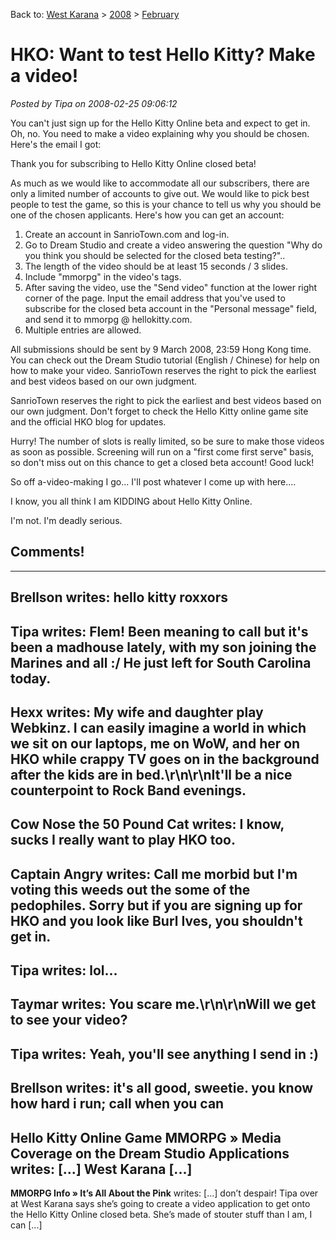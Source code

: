 Back to: [West Karana](/posts/westkarana.md) > [2008](/posts/2008/westkarana.md) > [February](./westkarana.md)
# HKO: Want to test Hello Kitty? Make a video!

*Posted by Tipa on 2008-02-25 09:06:12*

You can't just sign up for the Hello Kitty Online beta and expect to get in. Oh, no. You need to make a video explaining why you should be chosen. Here's the email I got:



> 
Thank you for subscribing to Hello Kitty Online closed beta!

As much as we would like to accommodate all our subscribers, there are only a limited number of accounts to give out. We would like to pick best people to test the game, so this is your chance to tell us why you should be one of the chosen applicants. Here's how you can get an account:

 1. Create an account in SanrioTown.com and log-in.
 2. Go to Dream Studio and create a video answering the question "Why do you think you should be selected for the closed beta testing?"..
 3. The length of the video should be at least 15 seconds / 3 slides.
 4. Include "mmorpg" in the video's tags.
 5. After saving the video, use the "Send video" function at the lower right corner of the page. Input the email address that you've used to subscribe for the closed beta account in the "Personal message" field, and send it to mmorpg @ hellokitty.com.
 6. Multiple entries are allowed.

All submissions should be sent by 9 March 2008, 23:59 Hong Kong time. You can check out the Dream Studio tutorial (English / Chinese) for help on how to make your video. SanrioTown reserves the right to pick the earliest and best videos based on our own judgment.

SanrioTown reserves the right to pick the earliest and best videos based on our own judgment. Don't forget to check the Hello Kitty online game site and the official HKO blog for updates.

Hurry! The number of slots is really limited, so be sure to make those videos as soon as possible. Screening will run on a "first come first serve" basis, so don't miss out on this chance to get a closed beta account! Good luck!



So off a-video-making I go... I'll post whatever I come up with here....

I know, you all think I am KIDDING about Hello Kitty Online.

I'm not. I'm deadly serious.

## Comments!
---
**Brellson** writes: hello kitty roxxors
---
**Tipa** writes: Flem! Been meaning to call but it's been a madhouse lately, with my son joining the Marines and all :/ He just left for South Carolina today.
---
**Hexx** writes: My wife and daughter play Webkinz. I can easily imagine a world in which we sit on our laptops, me on WoW, and her on HKO while crappy TV goes on in the background after the kids are in bed.\r\n\r\nIt'll be a nice counterpoint to Rock Band evenings.
---
**Cow Nose the 50 Pound Cat** writes: I know, sucks I really want to play HKO too.
---
**Captain Angry** writes: Call me morbid but I'm voting this weeds out the some of the pedophiles. Sorry but if you are signing up for HKO and you look like Burl Ives, you shouldn't get in.
---
**Tipa** writes: lol...
---
**Taymar** writes: You scare me.\r\n\r\nWill we get to see your video?
---
**Tipa** writes: Yeah, you'll see anything I send in :)
---
**Brellson** writes: it's all good, sweetie.  you know how hard i run; call when you can
---
**Hello Kitty Online Game MMORPG &raquo; Media Coverage on the Dream Studio Applications** writes: [...] West Karana [...]
---
**MMORPG Info &raquo; It&#8217;s All About the Pink** writes: [...] don&#8217;t despair! Tipa over at West Karana says she&#8217;s going to create a video application to get onto the Hello Kitty Online closed beta. She&#8217;s made of stouter stuff than I am, I can [...]
